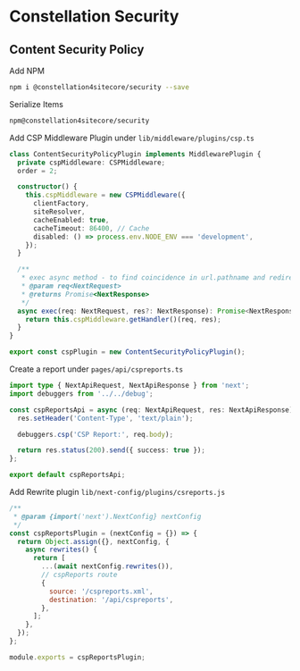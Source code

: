 # Constellation Security

## Content Security Policy

Add NPM

```bash
npm i @constellation4sitecore/security --save
```

Serialize Items

```bash
npm@constellation4sitecore/security
```

Add CSP Middleware Plugin under `lib/middleware/plugins/csp.ts`

```ts
class ContentSecurityPolicyPlugin implements MiddlewarePlugin {
  private cspMiddleware: CSPMiddleware;
  order = 2;

  constructor() {
    this.cspMiddleware = new CSPMiddleware({
      clientFactory,
      siteResolver,
      cacheEnabled: true,
      cacheTimeout: 86400, // Cache
      disabled: () => process.env.NODE_ENV === 'development',
    });
  }

  /**
   * exec async method - to find coincidence in url.pathname and redirects of site
   * @param req<NextRequest>
   * @returns Promise<NextResponse>
   */
  async exec(req: NextRequest, res?: NextResponse): Promise<NextResponse> {
    return this.cspMiddleware.getHandler()(req, res);
  }
}

export const cspPlugin = new ContentSecurityPolicyPlugin();
```

Create a report under `pages/api/cspreports.ts`

```ts
import type { NextApiRequest, NextApiResponse } from 'next';
import debuggers from '../../debug';

const cspReportsApi = async (req: NextApiRequest, res: NextApiResponse): Promise<void> => {
  res.setHeader('Content-Type', 'text/plain');

  debuggers.csp('CSP Report:', req.body);

  return res.status(200).send({ success: true });
};

export default cspReportsApi;
```

Add Rewrite plugin `lib/next-config/plugins/csreports.js`

```js
/**
 * @param {import('next').NextConfig} nextConfig
 */
const cspReportsPlugin = (nextConfig = {}) => {
  return Object.assign({}, nextConfig, {
    async rewrites() {
      return [
        ...(await nextConfig.rewrites()),
        // cspReports route
        {
          source: '/cspreports.xml',
          destination: '/api/cspreports',
        },
      ];
    },
  });
};

module.exports = cspReportsPlugin;
```
